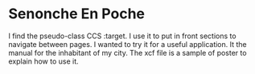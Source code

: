 # Senonche En Poche

I find the pseudo-class CCS :target.
I use it to put in front sections to navigate between pages.
I wanted to try it for a useful application. It the manual for the inhabitant of my city.
The xcf file is a sample of poster to explain how to use it.